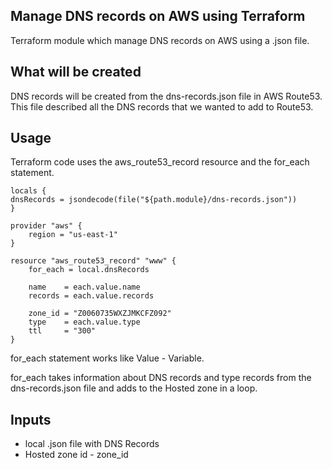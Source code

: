 ## Manage DNS records on AWS using Terraform  

Terraform module which manage DNS records on AWS using a .json file.

## What will be created

DNS records will be created from the dns-records.json file in AWS Route53.
This file described all the DNS records that we wanted to add to Route53.

## Usage

Terraform code uses the aws_route53_record resource and the for_each statement. 

```hcl
locals {
dnsRecords = jsondecode(file("${path.module}/dns-records.json"))
}

provider "aws" {
    region = "us-east-1"
}

resource "aws_route53_record" "www" {
    for_each = local.dnsRecords
  
    name    = each.value.name
    records = each.value.records

    zone_id = "Z0060735WXZJMKCFZ092"    
    type    = each.value.type
    ttl     = "300"
}

```

for_each statement works like Value - Variable.

for_each takes information about DNS records and type records from the dns-records.json file and adds to the Hosted zone in a loop.

## Inputs

- local .json file with DNS Records 
- Hosted zone id - zone_id